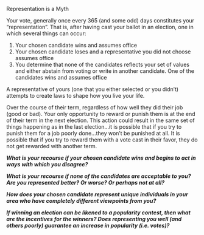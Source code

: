 
Representation is a Myth

Your vote, generally once every 365 (and some odd) days constitutes your “representation”. That is, after having cast your ballot in an election, one in which several things can occur:

1. Your chosen candidate wins and assumes office
2. Your chosen candidate loses and a representative you did not choose assumes office
3. You determine that none of the candidates reflects your set of values and either abstain from voting or write in another candidate. One of the candidates wins and assumes office


A representative of yours (one that you either selected or you didn’t) attempts to create laws to shape how you live your life.

Over the course of their term, regardless of how well they did their job (good or bad). Your only opportunity to reward or punish them is at the end of their term in the next election. This action could result in the same set of things happening as in the last election…it is possible that if you try to punish them for a job poorly done…they won’t be punished at all. It is possible that if you try to reward them with a vote cast in their favor, they do not get rewarded with another term.



_**What is your recourse if your chosen candidate wins and begins to act in ways with which you disagree?**_

_**What is your recourse if none of the candidates are acceptable to you? Are you represented better? Or worse? Or perhaps not at all?**_

_**How does your chosen candidate represent unique individuals in your area who have completely different viewpoints from you?**_

_**If winning an election can be likened to a popularity contest, then what are the incentives for the winners? Does representing you well (and others poorly) guarantee an increase in popularity (i.e. votes)?**_
